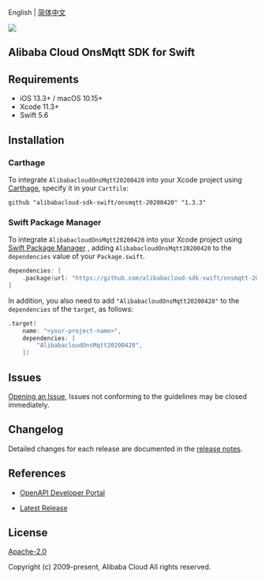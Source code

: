 English | [简体中文](README-CN.md)

![](https://aliyunsdk-pages.alicdn.com/icons/AlibabaCloud.svg)

## Alibaba Cloud OnsMqtt SDK for Swift

## Requirements

- iOS 13.3+ / macOS 10.15+
- Xcode 11.3+
- Swift 5.6

## Installation

### Carthage

To integrate `AlibabacloudOnsMqtt20200420` into your Xcode project using [Carthage](https://github.com/Carthage/Carthage), specify it in your `Cartfile`:

```ogdl
github "alibabacloud-sdk-swift/onsmqtt-20200420" "1.3.3"
```

### Swift Package Manager

To integrate `AlibabacloudOnsMqtt20200420` into your Xcode project using [Swift Package Manager](https://swift.org/package-manager/) , adding `AlibabacloudOnsMqtt20200420` to the `dependencies` value of your `Package.swift`.

```swift
dependencies: [
    .package(url: "https://github.com/alibabacloud-sdk-swift/onsmqtt-20200420.git", from: "1.3.3")
]
```

In addition, you also need to add `"AlibabacloudOnsMqtt20200420"` to the `dependencies` of the `target`, as follows:

```swift
.target(
    name: "<your-project-name>",
    dependencies: [
        "AlibabacloudOnsMqtt20200420",
    ])
```

## Issues

[Opening an Issue](https://github.com/alibabacloud-sdk-swift/onsmqtt-20200420/issues/new), Issues not conforming to the guidelines may be closed immediately.

## Changelog

Detailed changes for each release are documented in the [release notes](./ChangeLog.txt).

## References

* [OpenAPI Developer Portal](https://next.api.alibabacloud.com/home)
- [Latest Release](https://github.com/alibabacloud-sdk-swift/onsmqtt-20200420)

## License

[Apache-2.0](http://www.apache.org/licenses/LICENSE-2.0)

Copyright (c) 2009-present, Alibaba Cloud All rights reserved.
